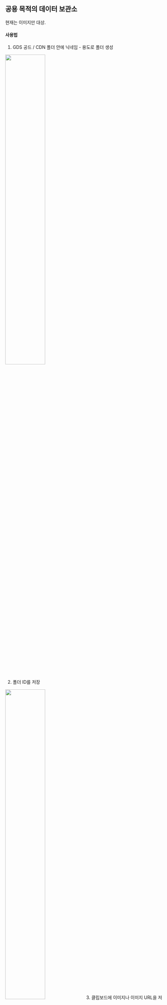 ## 공용 목적의 데이터 보관소

현재는 이미지만 대상.

#### 사용법

1. GDS 공드 / CDN 폴더 안에 닉네임 - 용도로 폴더 생성   
<img src="https://i.imgur.com/5hOt5sw.png" width="50%" height="50%" />

2. 폴더 ID를 저장   
<img src="https://i.imgur.com/leIkvKu.png" width="50%" height="50%" />
3. 클립보드에 이미지나 이미지 URL을 저장
4. 붙여넣기 영역 클릭 후 Ctrl+V
5. 생성된 폴더에 이미지가 업로드 되며 클립보드에 URL 자동 저장
6. 사용하는 곳에서 URL 붙여넣기


#### 주의사항

- 사용하지 않는 이미지는 바로 삭제.   
- 개인적인 목적으로 사용하지 말 것.   
- 사용 용도가 종료되면 관리자에게 폴더 이동 요청.   
- 관리자는 내부 공간으로 이동.   
- 이미지 URL 에서 sz값 w 뒤의 숫자는 이미지 width을 의미함.   
  원본의 크기이고 이걸 조정하면 조정된 크기의 이미지를 사용할 수 있음.   
  
